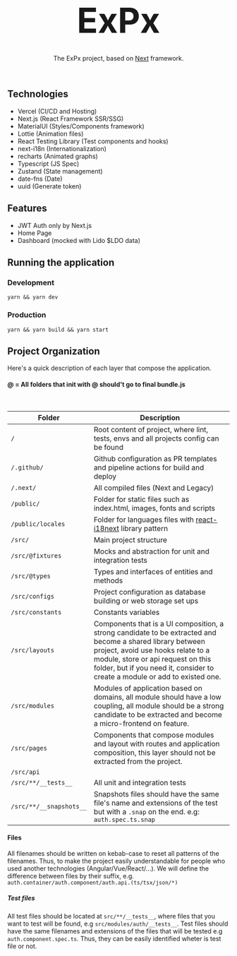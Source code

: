 <br />
<h2 align="center" style="font-size: 78px">
    <strong>
        ExPx
    </strong>
</h2>
<p align="center" style="margin-top: -35px">The ExPx project, based on <a href="https://.nestjs.org/">Next</a> framework.</p>
</p>
<br />

## Technologies
- Vercel (CI/CD and Hosting)
- Next.js (React Framework SSR/SSG)
- MaterialUI (Styles/Components framework)
- Lottie (Animation files)
- React Testing Library (Test components and hooks)
- next-i18n (Internationalization)
- recharts (Animated graphs)
- Typescript (JS Spec)
- Zustand (State management)
- date-fns (Date)
- uuid (Generate token)


## Features
- JWT Auth only by Next.js
- Home Page
- Dashboard (mocked with Lido $LDO data)

## Running the application

### Development
`yarn && yarn dev`

### Production
`yarn && yarn build && yarn start`

## Project Organization

Here's a quick description of each layer that compose the application.
#### @ = All folders that init with @ should't go to final bundle.js
</br>

| Folder                         | Description |
|--------------------------------|-------------|
| `/`                            | Root content of project, where lint, tests, envs and all projects config can be found |
| `/.github/`                    | Github configuration as PR templates and pipeline actions for build and deploy |
| `/.next/`                      | All compiled files (Next and Legacy) |
| `/public/`                     | Folder for static files such as index.html, images, fonts and scripts  |
| `/public/locales`              | Folder for languages files with [react-i18next](https://react.i18next.com/) library pattern  |
| `/src/`                        | Main project structure
| `/src/@fixtures`               | Mocks and abstraction for unit and integration tests  |
| `/src/@types`                  | Types and interfaces of entities and methods |
| `/src/configs`                 | Project configuration as database building or web storage set ups |
| `/src/constants`               | Constants variables |
| `/src/layouts`                 | Components that is a UI composition, a strong candidate to be extracted and become a shared library between project, avoid use hooks relate to a module, store or api request on this folder, but if you need it, consider to create a module or add to existed one. |
| `/src/modules`                 | Modules of application based on domains, all module should have a low coupling, all module should be a strong candidate to be extracted and become a micro-frontend on feature. |
| `/src/pages`                   | Components that compose modules and layout with routes and application composition, this layer should not be extracted from the project. |
| `/src/api`                |    | Abstraction of API request and outside components, such as: Bootstrap, Feature flags and Browser storage management |
| `/src/**/__tests__`            | All unit and integration tests |
| `/src/**/__snapshots__`        | Snapshots files should have the same file's name and extensions of the test but with a `.snap` on the end. e.g: `auth.spec.ts.snap` |

#### Files
All filenames should be written on kebab-case to reset all patterns of the filenames. Thus, to make the project easily understandable for people who used another technologies (Angular/Vue/React/...). We will define the difference between files by their suffix, e.g. `auth.container/auth.component/auth.api.(ts/tsx/json/*)`

##### Test files
All test files should be located at `src/**/__tests__`, where files that you want to test will be found, e.g `src/modules/auth/__tests__`. Test files should have the same filenames and extensions of the files that will be tested e.g `auth.component.spec.ts`. Thus, they can be easily identified wheter is test file or not.